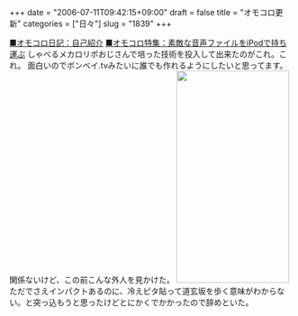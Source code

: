 +++
date = "2006-07-11T09:42:15+09:00"
draft = false
title = "オモコロ更新"
categories = ["日々"]
slug = "1839"
+++

<a href="http://diary.omocoro.jp/?eid=6115" target="_blank">■オモコロ日記：自己紹介</a>
<a href="http://omo-coro.jugem.jp/?eid=79" target="_blank">■オモコロ特集：素敵な音声ファイルをiPodで持ち運ぶ</a>
しゃべるメカロリポおじさんで培った技術を投入して出来たのがこれ。これ。
面白いのでボンベイ.tvみたいに誰でも作れるようにしたいと思ってます。
関係ないけど、この前こんな外人を見かけた。
<img src="http://ieiriblog.img.jugem.jp/20060711_195502.jpg" alt="" width="200" height="376" class="pict" />
ただでさえインパクトあるのに、冷えピタ貼って道玄坂を歩く意味がわからない。と突っ込もうと思ったけどとにかくでかかったので辞めといた。
